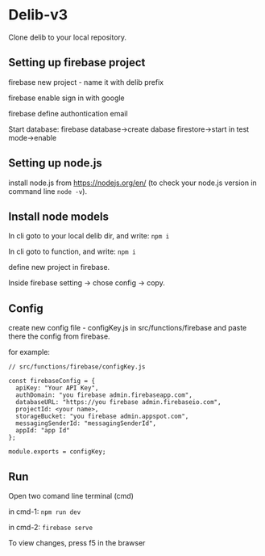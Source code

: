 # Delib-v3
Clone delib to your local repository. 

## Setting up firebase project
firebase new project - name it with delib prefix

firebase enable sign in with google 

firebase define authontication email 

Start database: firebase database->create dabase firestore->start in test mode->enable


## Setting up node.js
install node.js from https://nodejs.org/en/ (to check your node.js version in command line ```node -v```). 


## Install node models

In cli goto to your local delib dir, and write: ```npm i```

In cli goto to function, and write: ```npm i``` 

define new project in firebase. 

Inside firebase setting -> chose config -> copy. 

## Config
create new config file - configKey.js in src/functions/firebase and paste there the config from firebase. 

for example: 
```
// src/functions/firebase/configKey.js

const firebaseConfig = {
  apiKey: "Your API Key",
  authDomain: "you firebase admin.firebaseapp.com",
  databaseURL: "https://you firebase admin.firebaseio.com",
  projectId: <your name>,
  storageBucket: "you firebase admin.appspot.com",
  messagingSenderId: "messagingSenderId",
  appId: "app Id"
};

module.exports = configKey;

```

## Run
Open two comand line terminal (cmd)

in cmd-1: ```npm run dev ```

in cmd-2: ```firebase serve```

To view changes, press f5 in the brawser